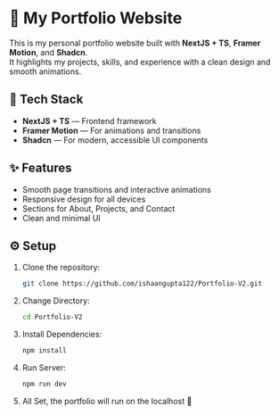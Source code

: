 # 🌟 My Portfolio Website

This is my personal portfolio website built with **NextJS + TS**, **Framer Motion**, and **Shadcn**.  
It highlights my projects, skills, and experience with a clean design and smooth animations.

## 🚀 Tech Stack

- **NextJS + TS** — Frontend framework
- **Framer Motion** — For animations and transitions
- **Shadcn** — For modern, accessible UI components

## ✨ Features

- Smooth page transitions and interactive animations
- Responsive design for all devices
- Sections for About, Projects, and Contact
- Clean and minimal UI

## ⚙️ Setup

1. Clone the repository:
   ```bash
   git clone https://github.com/ishaangupta122/Portfolio-V2.git
   ```
2. Change Directory:
   ```bash
   cd Portfolio-V2
   ```
3. Install Dependencies:
   ```bash
   npm install
   ```
4. Run Server:
   ```bash
   npm run dev
   ```
5. All Set, the portfolio will run on the localhost 🚀
